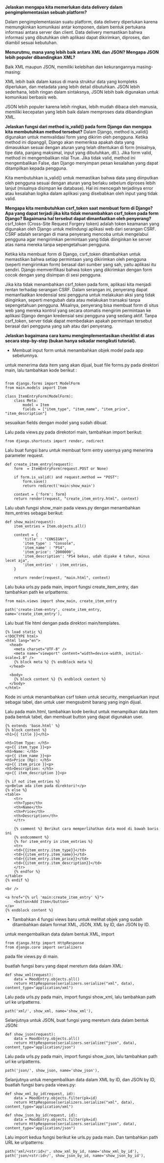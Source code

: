 **Jelaskan mengapa kita memerlukan data delivery dalam pengimplementasian sebuah platform?**

Dalam pengimplementasian suatu platform, data delivery diperlukan karena memungkinkan komunikasi antar komponen, dalam bentuk pertukana informasi antara server
dan client. Data delivery memastikan bahwa informasi yang dibutuhkan oleh aplikasi dapat dikirimkan, diproses, dan diambil sesuai kebutuhan.

**Menurutmu, mana yang lebih baik antara XML dan JSON? Mengapa JSON lebih populer dibandingkan XML?**

Baik XML maupun JSON, memiliki kelebihan dan kekurangannya masing-masing:

XML lebih baik dalam kasus di mana struktur data yang kompleks diperlukan, dan metadata yang lebih detail dibutuhkan.
JSON lebih sederhana, lebih ringan dalam sintaksnya, JSON lebih baik digunakan untuk komunikasi berbasis web.

JSON lebih populer karena lebih ringkas, lebih mudah dibaca oleh manusia, memiliki kecepatan yang lebih baik dalam memproses data dibandingkan XML.

**Jelaskan fungsi dari method is_valid() pada form Django dan mengapa kita membutuhkan method tersebut?**
Dalam Django, method is_valid() digunakan untuk memvalidasi form yang dikirim oleh pengguna. Ketika method ini dipanggil, Django akan memeriksa apakah data yang dimasukkan sesuai dengan aturan yang telah ditentukan di form (misalnya, tipe data, panjang maksimal, input yang dibutuhkan, dll.). Jika form valid, method ini mengembalikan nilai True. Jika tidak valid, method ini mengembalikan False, dan Django menyimpan pesan kesalahan yang dapat ditampilkan kepada pengguna.

Kita membutuhkan is_valid() untuk memastikan bahwa data yang diinputkan oleh pengguna sesuai dengan aturan yang berlaku sebelum diproses lebih lanjut (misalnya disimpan ke database). Hal ini mencegah terjadinya error atau kesalahan logika dalam aplikasi yang disebabkan oleh input yang tidak valid.

**Mengapa kita membutuhkan csrf_token saat membuat form di Django? Apa yang dapat terjadi jika kita tidak menambahkan csrf_token pada form Django? Bagaimana hal tersebut dapat dimanfaatkan oleh penyerang?**
csrf_token (Cross-Site Request Forgery token) adalah token keamanan yang digunakan oleh Django untuk melindungi aplikasi web dari serangan CSRF. CSRF adalah serangan di mana penyerang mencoba untuk mengelabui pengguna agar mengirimkan permintaan yang tidak diinginkan ke server atas nama mereka tanpa sepengetahuan pengguna.

Ketika kita membuat form di Django, csrf_token ditambahkan untuk memastikan bahwa setiap permintaan yang dikirimkan oleh pengguna (seperti mengirimkan form) berasal dari sumber yang sah, yaitu aplikasi itu sendiri. Django memverifikasi bahwa token yang dikirimkan dengan form cocok dengan yang disimpan di sesi pengguna.

Jika kita tidak menambahkan csrf_token pada form, aplikasi kita menjadi rentan terhadap serangan CSRF. Dalam serangan ini, penyerang dapat memanfaatkan kredensial sesi pengguna untuk melakukan aksi yang tidak diinginkan, seperti mengubah data atau melakukan transaksi tanpa sepengetahuan pengguna. Misalnya, penyerang bisa membuat form di situs web yang mereka kontrol yang secara otomatis mengirim permintaan ke aplikasi Django dengan kredensial sesi pengguna yang sedang aktif. Tanpa csrf_token, server tidak dapat membedakan apakah permintaan tersebut berasal dari pengguna yang sah atau dari penyerang.

**Jelaskan bagaimana cara kamu mengimplementasikan checklist di atas secara step-by-step (bukan hanya sekadar mengikuti tutorial).**
- Membuat input form untuk menambahkan objek model pada app sebelumnya.

untuk menerima data item yang akan dijual, buat file forms.py pada direktori main, lalu tambahkan kode berikut : 

```

from django.forms import ModelForm
from main.models import Item

class ItemEntryForm(ModelForm):
    class Meta:
        model = Item
        fields = ["item_type", "item_name", "item_price", "item_description"]

```

sesuaikan fields dengan model yang sudah dibuat.

Lalu pada views.py pada direkotori main, tambahkan import berikut:

```
from django.shortcuts import render, redirect 
```
Lalu buat fungsi baru untuk membuat form entry usernya yang menerima parameter request. 
```
def create_item_entry(request):
    form  = ItemEntryForm(request.POST or None)
    
    if form.is_valid() and request.method == "POST":
        form.save()
        return redirect('main:show_main')

    context = {'form': form}
    return render(request, "create_item_entry.html", context)
```
Lalu ubah fungsi show_main pada views.py dengan menambahkan item_entries sebagai berikut:

```
def show_main(request):
    item_entries = Item.objects.all()
    
    context = {
        'title' : "CONSIGN!",
        'item_type' : "Console",
        'item_name' : "PS4",
        'item_price': '2000000',
        'item_description': "PS4 bekas, udah dipake 4 tahun, minus lecet aja",
        'item_entries' : item_entries,
    }

    return render(request, "main.html", context)
```
Lalu buka urls.py pada main, import fungsi create_item_entry, dan tambahkan path ke urlpatterns:
```
from main.views import show_main, create_item_entry
```
```
path('create-item-entry', create_item_entry, name='create_item_entry'),
```
Lalu buat file html dengan pada direktori main/templates.
```
{% load static %}
<!DOCTYPE html>
<html lang="en">
  <head>
    <meta charset="UTF-8" />
    <meta name="viewport" content="width=device-width, initial-scale=1.0" />
    {% block meta %} {% endblock meta %}
  </head>

  <body>
    {% block content %} {% endblock content %}
  </body>
</html>
```
Kode ini untuk menambahkan csrf token untuk security, mengeluarkan input sebagai tabel, dan untuk user mengsubmit barang yang ingin dijual.

Lalu pada main.html, tambahkan kode berikut untuk menampilkan data item pada bentuk tabel, dan membuat button yang dapat digunakan user.
```
{% extends 'base.html' %}
{% block content %}
<h1>{{ title }}</h1>

<h5>Item Type: </h5>
<p>{{ item_type }}<p>
<h5>Name: </h5>
<p>{{ item_name }}<p>
<h5>Price (Rp): </h5>
<p>{{ item_price }}<p>
<h5>Description: </h5>
<p>{{ item_description }}<p>

{% if not item_entries %}
<p>Belum ada item pada direktori!</p>
{% else %}
<table>
    <tr>
    <th>Type</th>
    <th>Name</th>
    <th>Price</th>
    <th>Description</th>
    </tr>

    {% comment %} Berikut cara memperlihatkan data mood di bawah baris ini 
    {% endcomment %} 
    {% for item_entry in item_entries %}
    <tr>
    <td>{{item_entry.item_type}}</td>
    <td>{{item_entry.item_name}}</td>
    <td>{{item_entry.item_price}}</td>
    <td>{{item_entry.item_description}}</td>
    </tr>
    {% endfor %}
</table>
{% endif %}

<br />

<a href="{% url 'main:create_item_entry' %}">
    <button>Add Item</button>
</a>
{% endblock content %}
```

- Tambahkan 4 fungsi views baru untuk melihat objek yang sudah ditambahkan dalam format XML, JSON, XML by ID, dan JSON by ID.

untuk mengembalikan data dalam bentuk XML, import
```
from django.http import HttpResponse
from django.core import serializers
```
pada file views.py di main.

buatlah fungsi baru yang dapat mereturn data dalam XML:
```
def show_xml(request):
    data = MoodEntry.objects.all()
    return HttpResponse(serializers.serialize("xml", data), content_type="application/xml")
```
Lalu pada urls.py pada main, import fungsi show_xml, lalu tambahkan path url ke urlpatterns.
```
path('xml/', show_xml, name='show_xml'),
```

Selanjutnya untuk JSON, buat fungsi yang mereturn data dalam bentuk JSON:
```
def show_json(request):
    data = MoodEntry.objects.all()
    return HttpResponse(serializers.serialize("json", data), content_type="application/json")
```
Lalu pada urls.py pada main, import fungsi show_json, lalu tambahkan path url ke urlpatterns.
```
path('json/', show_json, name='show_json'),
```

Selanjutnya untuk mengembalikan data dalam XML by ID, dan JSON by ID, buatlah fungsi baru pada views.py: 
```
def show_xml_by_id(request, id):
    data = MoodEntry.objects.filter(pk=id)
    return HttpResponse(serializers.serialize("xml", data), content_type="application/xml")

def show_json_by_id(request, id):
    data = MoodEntry.objects.filter(pk=id)
    return HttpResponse(serializers.serialize("json", data), content_type="application/json")
```
Lalu import kedua fungsi berikut ke urls.py pada main. Dan tambahkan path URL ke urlpatterns:
```
path('xml/<str:id>/', show_xml_by_id, name='show_xml_by_id'),
path('json/<str:id>/', show_json_by_id, name='show_json_by_id'),
```

